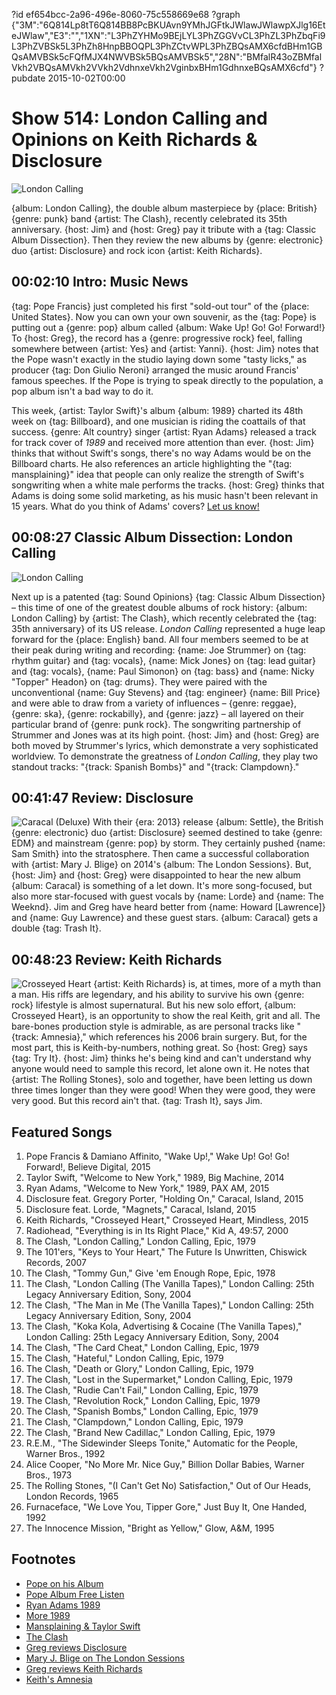 ?id ef654bcc-2a96-496e-8060-75c558669e68
?graph {"3M":"6Q814Lp8tT6Q814BB8PcBKUAvn9YMhJGFtkJWlawJWlawpXJlg16EteJWlaw","E3":"","1XN":"L3PhZYHMo9BEjLYL3PhZGGVvCL3PhZL3PhZbqFi9L3PhZVBSk5L3PhZh8HnpBBOQPL3PhZCtvWPL3PhZBQsAMX6cfdBHm1GBQsAMVBSk5cFQfMJX4NWVBSk5BQsAMVBSk5","28N":"BMfalR43oZBMfalVkh2VBQsAMVkh2VVkh2VdhnxeVkh2VginbxBHm1GdhnxeBQsAMX6cfd"}
?pubdate 2015-10-02T00:00

# Show 514: London Calling and Opinions on Keith Richards & Disclosure

![London Calling](https://static.soundopinions.org/images/2015/londoncalling_web.jpg)

{album: London Calling}, the double album masterpiece by {place: British} {genre: punk} band {artist: The Clash}, recently celebrated its 35th anniversary. {host: Jim} and {host: Greg} pay it tribute with a {tag: Classic Album Dissection}. Then they review the new albums by {genre: electronic} duo {artist: Disclosure} and rock icon {artist: Keith Richards}.


## 00:02:10 Intro: Music News

{tag: Pope Francis} just completed his first "sold-out tour" of the {place: United States}. Now you can own your own souvenir, as the {tag: Pope} is putting out a {genre: pop} album called {album: Wake Up! Go! Go! Forward!} To {host: Greg}, the record has a {genre: progressive rock} feel, falling somewhere between {artist: Yes} and {artist: Yanni}. {host: Jim} notes that the Pope wasn't exactly in the studio laying down some "tasty licks," as producer {tag: Don Giulio Neroni} arranged the music around Francis' famous speeches. If  the Pope is trying to speak directly to the population, a pop album isn't a bad way to do it. 

This week, {artist: Taylor Swift}'s album {album: 1989} charted its 48th week on {tag: Billboard}, and one musician is riding the coattails of that success. {genre: Alt country} singer {artist: Ryan Adams} released a track for track cover of *1989* and received more attention than ever. {host: Jim} thinks that without Swift's songs, there's no way Adams would be on the Billboard charts. He also references an article highlighting the "{tag: mansplaining}" idea that people can only realize the strength of Swift's songwriting when a white male performs the tracks. {host: Greg} thinks that Adams is doing some solid marketing, as his music hasn't been relevant in 15 years. What do you think of Adams' covers? [Let us know!](http://www.soundopinions.org/about)

## 00:08:27 Classic Album Dissection: London Calling
![London Calling](https://static.soundopinions.org/assets/514/E30.jpg)

Next up is a patented {tag: Sound Opinions} {tag: Classic Album Dissection} – this time of one of the greatest double albums of rock history: {album: London Calling} by {artist: The Clash}, which recently celebrated the {tag: 35th anniversary} of its US release. *London Calling* represented a huge leap forward for the {place: English} band. All four members seemed to be at their peak during writing and recording: {name: Joe Strummer} on {tag: rhythm guitar} and {tag: vocals}, {name: Mick Jones} on {tag: lead guitar} and {tag: vocals}, {name: Paul Simonon} on {tag: bass} and {name: Nicky "Topper" Headon} on {tag: drums}. They were paired with the unconventional {name: Guy Stevens} and {tag: engineer} {name: Bill Price} and were able to draw from a variety of influences – {genre: reggae}, {genre: ska}, {genre: rockabilly}, and {genre: jazz} – all layered on their particular brand of {genre: punk rock}. The songwriting partnership of Strummer and Jones was at its high point. {host: Jim} and {host: Greg} are both moved by Strummer's lyrics, which demonstrate a very sophisticated worldview. To demonstrate the greatness of *London Calling*, they play two standout tracks: "{track: Spanish Bombs}" and "{track: Clampdown}."


## 00:41:47 Review: Disclosure
![Caracal (Deluxe)](https://static.soundopinions.org/assets/514/1XN0.jpg)
With their {era: 2013} release {album: Settle}, the British {genre: electronic} duo {artist: Disclosure} seemed destined to take {genre: EDM} and mainstream {genre: pop} by storm. They certainly pushed {name: Sam Smith} into the stratosphere. Then came a successful collaboration with {artist: Mary J. Blige} on 2014's {album: The London Sessions}. But, {host: Jim} and {host: Greg} were disappointed to hear the new album {album: Caracal} is something of a let down. It's more song-focused, but also more star-focused with guest vocals by {name: Lorde} and {name: The Weeknd}. Jim and Greg have heard better from {name: Howard [Lawrence]} and {name: Guy Lawrence} and these guest stars. {album: Caracal} gets a double {tag: Trash It}.

## 00:48:23 Review: Keith Richards
![Crosseyed Heart](https://static.soundopinions.org/assets/514/28N0.jpg)
{artist: Keith Richards} is, at times, more of a myth than a man. His riffs are legendary, and his ability to survive his own {genre: rock} lifestyle is almost supernatural. But his new solo effort, {album: Crosseyed Heart}, is an opportunity to show the real Keith, grit and all. The bare-bones production style is admirable, as are personal tracks like "{track: Amnesia}," which references his 2006 brain surgery. But, for the most part, this is Keith-by-numbers, nothing great. So {host: Greg} says {tag: Try It}. {host: Jim} thinks he's being kind and can't understand why anyone would need to sample this record, let alone own it. He notes that {artist: The Rolling Stones}, solo and together, have been letting us down three times longer than they were good! When they were good, they were very good. But this record ain't that. {tag: Trash It}, says Jim.


## Featured Songs

1. Pope Francis & Damiano Affinito, "Wake Up!," Wake Up! Go! Go! Forward!, Believe Digital, 2015 
1. Taylor Swift, "Welcome to New York," 1989, Big Machine, 2014 
1. Ryan Adams, "Welcome to New York," 1989, PAX AM, 2015 
1. Disclosure feat. Gregory Porter, "Holding On," Caracal, Island, 2015 
1. Disclosure feat. Lorde, "Magnets," Caracal, Island, 2015 
1. Keith Richards, "Crosseyed Heart," Crosseyed Heart, Mindless, 2015 
1. Radiohead, "Everything is in Its Right Place," Kid A, 49:57, 2000 
1. The Clash, "London Calling," London Calling, Epic, 1979 
1. The 101'ers, "Keys to Your Heart," The Future Is Unwritten, Chiswick Records, 2007 
1. The Clash, "Tommy Gun," Give 'em Enough Rope, Epic, 1978 
1. The Clash, "London Calling (The Vanilla Tapes)," London Calling: 25th Legacy Anniversary Edition, Sony, 2004 
1. The Clash, "The Man in Me (The Vanilla Tapes)," London Calling: 25th Legacy Anniversary Edition, Sony, 2004 
1. The Clash, "Koka Kola, Advertising & Cocaine (The Vanilla Tapes)," London Calling: 25th Legacy Anniversary Edition, Sony, 2004 
1. The Clash, "The Card Cheat," London Calling, Epic, 1979 
1. The Clash, "Hateful," London Calling, Epic, 1979 
1. The Clash, "Death or Glory," London Calling, Epic, 1979
1. The Clash, "Lost in the Supermarket," London Calling, Epic, 1979 
1. The Clash, "Rudie Can't Fail," London Calling, Epic, 1979 
1. The Clash, "Revolution Rock," London Calling, Epic, 1979 
1. The Clash, "Spanish Bombs," London Calling, Epic, 1979 
1. The Clash, "Clampdown," London Calling, Epic, 1979 
1. The Clash, "Brand New Cadillac," London Calling, Epic, 1979 
1. R.E.M., "The Sidewinder Sleeps Tonite," Automatic for the People, Warner Bros., 1992
1. Alice Cooper, "No More Mr. Nice Guy," Billion Dollar Babies, Warner Bros., 1973
1. The Rolling Stones, "(I Can't Get No) Satisfaction," Out of Our Heads, London Records, 1965
1. Furnaceface, "We Love You, Tipper Gore," Just Buy It, One Handed, 1992
1. The Innocence Mission, "Bright as Yellow," Glow, A&M, 1995



## Footnotes
- [Pope on his Album](http://www.rollingstone.com/music/news/pope-francis-to-release-pop-rock-album-wake-up-20150925)
- [Pope Album Free Listen](https://soundcloud.com/believedigitalitaly/wake-up-go-go-forward)
- [Ryan Adams 1989](http://www.forbes.com/sites/nickmessitte/2015/09/30/1989-its-not-a-victory-for-ryan-adams-its-a-victory-for-taylor-swift/)
- [More 1989](http://www.billboard.com/articles/columns/chart-beat/6714572/ryan-adams-taylor-swift-cover-album-hot-rock-songs-chart)
- [Mansplaining & Taylor Swift](http://www.newstatesman.com/culture/music-theatre/2015/09/ryan-adams-s-1989-and-mansplaining-taylor-swift)
- [The Clash](http://www.theclash.com/)
- [Greg reviews Disclosure](http://www.chicagotribune.com/entertainment/music/kot/sc-disclosure-caracal-review-ent-0925-20150925-column.html)
- [Mary J. Blige on The London Sessions](http://www.soundopinions.org/show/477/)
- [Greg reviews Keith Richards](http://www.chicagotribune.com/entertainment/music/kot/ct-keith-richards-crosseyed-heart-review-20150921-column.html)
- [Keith's Amnesia](http://www.dailymail.co.uk/tvshowbiz/article-2841583/Details-emerge-Keith-Richards-recovery-life-threatening-head-injury-2006-famously-fell-tree-Fiji.html)
